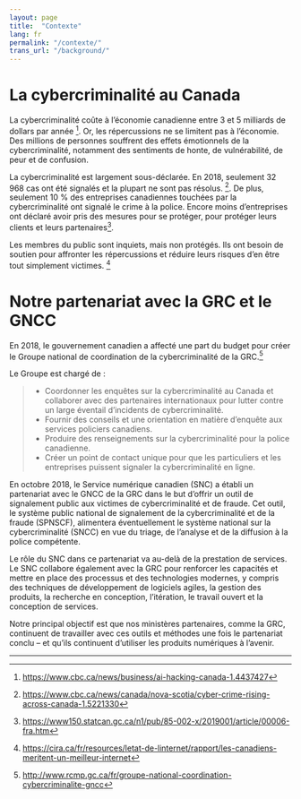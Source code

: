 ```yaml
---
layout: page
title:  "Contexte"
lang: fr
permalink: "/contexte/"
trans_url: "/background/"
---
```


# La cybercriminalité au Canada

La cybercriminalité coûte à l’économie canadienne entre 3 et 5 milliards de dollars par année [^coûtsestimatifs]. Or, les répercussions ne se limitent pas à l’économie. Des millions de personnes souffrent des effets émotionnels de la cybercriminalité, notamment des sentiments de honte, de vulnérabilité, de peur et de confusion.

La cybercriminalité est largement sous-déclarée. En 2018, seulement 32 968 cas ont été signalés et la plupart ne sont pas résolus. [^cybercrimesnonrésolus]. De plus, seulement 10 % des entreprises canadiennes touchées par la cybercriminalité ont signalé le crime à la police.
 Encore moins d’entreprises ont déclaré avoir pris des mesures pour se protéger, pour protéger leurs clients et leurs partenaires[^statscancybercriminalitéetentreprises].

Les membres du public sont inquiets, mais non protégés. Ils ont besoin de soutien pour affronter les répercussions et réduire leurs risques d’en être tout simplement victimes. [^canadienspréoccupés]

# Notre partenariat avec la GRC et le GNCC

En 2018, le gouvernement canadien a affecté une part du budget pour créer le Groupe national de coordination de la cybercriminalité de la GRC.[^GNCC] 

Le Groupe est chargé de :
 > * Coordonner les enquêtes sur la cybercriminalité au Canada et collaborer avec des partenaires internationaux pour lutter contre un large éventail d’incidents de cybercriminalité.
 > * Fournir des conseils et une orientation en matière d’enquête aux services policiers canadiens.
 > * Produire des renseignements sur la cybercriminalité pour la police canadienne.
 > * Créer un point de contact unique pour que les particuliers et les entreprises puissent signaler la cybercriminalité en ligne.

En octobre 2018, le Service numérique canadien (SNC) a établi un partenariat avec le GNCC de la GRC dans le but d’offrir un outil de signalement public aux victimes de cybercriminalité et de fraude. Cet outil, le système public national de signalement de la cybercriminalité et de la fraude (SPNSCF), alimentera éventuellement le système national sur la cybercriminalité (SNCC) en vue du triage, de l’analyse et de la diffusion à la police compétente. 

Le rôle du SNC dans ce partenariat va au-delà de la prestation de services. Le SNC collabore également avec la GRC pour renforcer les capacités et mettre en place des processus et des technologies modernes, y compris des techniques de développement de logiciels agiles, la gestion des produits, la recherche en conception, l’itération, le travail ouvert et la conception de services. 

Notre principal objectif est que nos ministères partenaires, comme la GRC, continuent de travailler avec ces outils et méthodes une fois le partenariat conclu – et qu’ils continuent d’utiliser les produits numériques à l’avenir.

---
[^coûtsestimatifs]: https://www.cbc.ca/news/business/ai-hacking-canada-1.4437427
[^cybercrimesnonrésolus]: https://www.cbc.ca/news/canada/nova-scotia/cyber-crime-rising-across-canada-1.5221330
[^statscancybercriminalitéetentreprises]: https://www150.statcan.gc.ca/n1/pub/85-002-x/2019001/article/00006-fra.htm
[^canadienspréoccupés]: https://cira.ca/fr/resources/letat-de-linternet/rapport/les-canadiens-meritent-un-meilleur-internet
[^GNCC]: http://www.rcmp.gc.ca/fr/groupe-national-coordination-cybercriminalite-gncc

